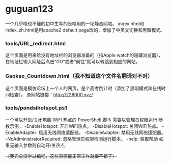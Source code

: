 # guguan123
一个几乎啥也不懂的初中生写的没啥用的一坨静态网站。
index.html和index_zh.html是用apache2 default page改的，增加了中英文切换和黑暗模式。

### tools/URL_redirect.html
这个页面是用来给没有地址栏的浏览器准备的（指Apple watch的隐藏浏览器），在地址栏输入网址后点击“GO”或者“前往”就可以转跳到相应的网站。

### Gaokao_Countdown.html（我不知道这个文件名翻译对不对）
这个页面是模仿论坛上一个人的网页，是个高考倒计时（添加了黑暗模式和在线时间检查）。
原网站链接：http://226000.xyz/

### tools/pondsihotspot.ps1
一个可以开启/关闭电脑 WiFi 热点的 PowerShell 脚本
需要以管理员权限运行
参数示例：
 -EnableHotspot: 开启WiFi热点。
 -DisableHotspot: 关闭WiFi热点。
 -EnableAdapter: 启用无线网络适配器。
 -DisableAdapter: 禁用无线网络适配器。
 -NoAdministratorRequired: 忽略管理员权限检测运行脚本。
 -help: 获取帮助
 如果无输入参数则自动开/关热点

~~（我完全没学过编程，这些页面能正常工作就很不错了）~~
